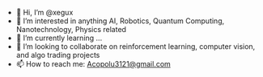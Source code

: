- 👋 Hi, I’m @xegux
- 👀 I’m interested in anything AI, Robotics, Quantum Computing, Nanotechnology, Physics related
- 🌱 I’m currently learning ...
- 💞️ I’m looking to collaborate on reinforcement learning, computer vision, and algo trading projects
- 📫 How to reach me: Acopolu3121@gmail.com

<!---
xegux/xegux is a ✨ special ✨ repository because its `README.md` (this file) appears on your GitHub profile.
You can click the Preview link to take a look at your changes.
--->
